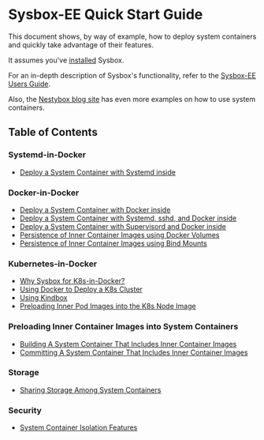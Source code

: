 # Sysbox-EE Quick Start Guide

This document shows, by way of example, how to deploy system containers and
quickly take advantage of their features.

It assumes you've [installed](../user-guide/install.md) Sysbox.

For an in-depth description of Sysbox's functionality, refer to the [Sysbox-EE Users Guide](../user-guide/README.md).

Also, the [Nestybox blog site](https://blog.nestybox.com) has even more examples on
how to use system containers.

## Table of Contents

### Systemd-in-Docker

-   [Deploy a System Container with Systemd inside](systemd.md#deploy-a-system-container-with-systemd-inside)

### Docker-in-Docker

-   [Deploy a System Container with Docker inside](dind.md#deploy-a-system-container-with-docker-inside)
-   [Deploy a System Container with Systemd, sshd, and Docker inside](dind.md#deploy-a-system-container-with-systemd-sshd-and-docker-inside)
-   [Deploy a System Container with Supervisord and Docker inside](dind.md#deploy-a-system-container-with-supervisord-and-docker-inside)
-   [Persistence of Inner Container Images using Docker Volumes](dind.md#persistence-of-inner-container-images-using-docker-volumes)
-   [Persistence of Inner Container Images using Bind Mounts](dind.md#persistence-of-inner-container-images-using-bind-mounts)

### Kubernetes-in-Docker

-   [Why Sysbox for K8s-in-Docker?](kind.md#why-sysbox-for-k8s-in-docker)
-   [Using Docker to Deploy a K8s Cluster](kind.md#using-docker-to-deploy-a-k8s-cluster)
-   [Using Kindbox](kind.md#using-kindbox)
-   [Preloading Inner Pod Images into the K8s Node Image](kind.md#preloading-inner-pod-images-into-the-k8s-node-image)

### Preloading Inner Container Images into System Containers

-   [Building A System Container That Includes Inner Container Images](images.md#building-a-system-container-that-includes-inner-container-images)
-   [Committing A System Container That Includes Inner Container Images](images.md#committing-a-system-container-that-includes-inner-container-images)

### Storage

-   [Sharing Storage Among System Containers](storage.md#sharing-storage-among-system-containers)

### Security

-   [System Container Isolation Features](security.md#system-container-isolation-features)
